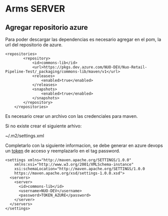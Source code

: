 # Arms SERVER

## Agregar repositorio azure

Para poder descargar las dependencias es necesario agregar en el pom, la url del repositorio de azure.

```shell script
<repositories>
        <repository>
            <id>commons-lib</id>
            <url>https://pkgs.dev.azure.com/NUO-DEV/Nuo-Retail-Pipeline-Test/_packaging/commons-lib/maven/v1</url>
            <releases>
                <enabled>true</enabled>
            </releases>
            <snapshots>
                <enabled>true</enabled>
            </snapshots>
        </repository>
    </repositories>
```

Es necesario crear un archivo con las credenciales para maven.

Si no existe crear el siguiente arhivo:

~/.m2/settings.xml

Completarlo con la siguiente informacion, se debe generar en azure devops un
[token](https://dev.azure.com/NUO-DEV/_usersSettings/tokens) de acceso y reemplazarlo en el tag password.

```shell script
<settings xmlns="http://maven.apache.org/SETTINGS/1.0.0"
    xmlns:xsi="http://www.w3.org/2001/XMLSchema-instance"
    xsi:schemaLocation="http://maven.apache.org/SETTINGS/1.0.0
    https://maven.apache.org/xsd/settings-1.0.0.xsd">
  <servers>
    <server>
      <id>commons-lib</id>
      <username>NUO-DEV</username>
      <password>TOKEN_AZURE</password>
    </server>
  </servers>
</settings>
```

